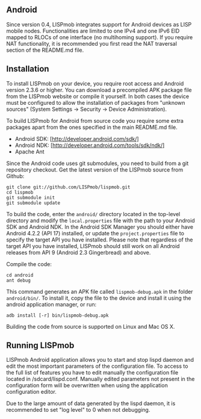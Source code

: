 Android
--------

Since version 0.4, LISPmob integrates support for Android devices as LISP
mobile nodes. Functionalities are limited to one IPv4 and one IPv6 EID mapped
to RLOCs of one interface (no multihoming support). If you require NAT
functionality, it is recommended you first read the NAT traversal section of
the README.md file.

Installation
------------

To install LISPmob on your device, you require root access and Android version 
2.3.6 or higher. You can download a precompiled APK package file from the LISPmob
website or compile it yourself. In both cases the device must be configured to
allow the installation of packages from "unknown sources" (System Settings ->
Security -> Device Administration).

To build LISPmob for Android from source code you require some extra packages
apart from the ones specified in the main README.md file.

  * Android SDK: [http://developer.android.com/sdk/]
  * Android NDK: [http://developer.android.com/tools/sdk/ndk/]
  * Apache Ant

Since the Android code uses git submodules, you need to build from a git
repository checkout.  Get the latest version of the LISPmob source from
Github:

    git clone git://github.com/LISPmob/lispmob.git
    cd lispmob
    git submodule init
    git submodule update

To build the code, enter the `android/` directory located in the top-level
directory and modify the `local.properties` file with the path to your Android
SDK and Android NDK.  In the Android SDK Manager you should either have
Android 4.2.2 (API 17) installed, or update the `project.properties` file to
specify the target API you have installed. Please note that regardless of the
target API you have installed, LISPmob should still work on all Android
releases from API 9 (Android 2.3 Gingerbread) and above.

Compile the code:

    cd android
    ant debug

This command generates an APK file called `lispmob-debug.apk` in the folder
`android/bin/`. To install it, copy the file to the device and install it using
the android application manager, or run:

    adb install [-r] bin/lispmob-debug.apk

Building the code from source is supported on Linux and Mac OS X.

Running LISPmob
---------------

LISPmob Android application allows you to start and stop lispd daemon and edit the 
most important parameters of the configuration file. To access to the full list of 
features you have to edit manually the configuration file located in 
/sdcard/lispd.conf.  Manually edited parameters not present in the configuration 
form will be overwritten when using the application configuration editor. 

Due to the large amount of data generated by the lispd daemon, it is recommended 
to set "log level" to 0 when not debugging.
